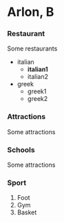 # Arlon, B
### Restaurant

Some restaurants
* italian
  * **italian1**
  * italian2
* greek
  * greek1
  * greek2
  


### Attractions

Some attractions

### Schools

Some attractions

### Sport

1. Foot
2. Gym
3. Basket

